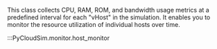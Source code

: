 This class collects CPU, RAM, ROM, and bandwidth usage metrics at a predefined interval for each "vHost" in the simulation. It enables you to monitor the resource utilization of individual hosts over time.

:::PyCloudSim.monitor.host_monitor
